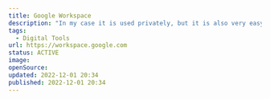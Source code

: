 ```yaml
---
title: Google Workspace
description: "In my case it is used privately, but it is also very easy to set up for small to large organizations."
tags: 
  - Digital Tools
url: https://workspace.google.com
status: ACTIVE
image: 
openSource: 
updated: 2022-12-01 20:34
published: 2022-12-01 20:34
---
```

